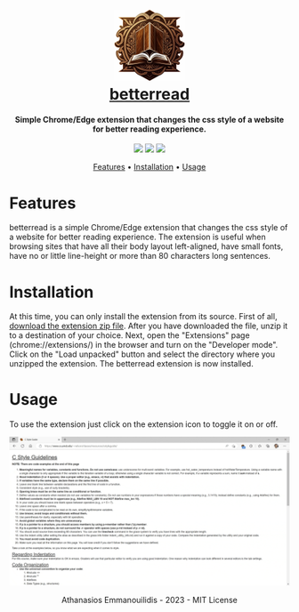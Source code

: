 <h1 align="center">
  <br>
  <a href="https://github.com/athanasiosem/betterread">
  <img src="images/logo128.png"/><br/>
  betterread
  </a>
</h1>

<h4 align="center">Simple Chrome/Edge extension that changes the css style of a website for better reading experience.</h4>

<p align="center">
<a href="https://github.com/athanasiosem/betterread/blob/main/LICENSE"><img src="https://img.shields.io/badge/License-MIT-red.svg"></a>
<a href="https://github.com/athanasiosem/betterread/issues"><img src="https://img.shields.io/badge/contributions-welcome-brightgreen.svg?style=flat"></a>
<a href="https://github.com/athanasiosem/betterread/releases"><img src="https://img.shields.io/github/release/athanasiosem/betterread">
</p>

<p align="center">
  <a href="#features">Features</a> •
  <a href="#installation">Installation</a> •
  <a href="#usage">Usage</a>
</p>

# Features
betterread is a simple Chrome/Edge extension that changes the css style of a website for better reading experience. The extension is useful when browsing 
sites that have all their body layout left-aligned, have small fonts, have no or little line-height or more than 80 characters long sentences. 

# Installation
At this time, you can only install the extension from its source. First of all, [download the extension zip file](https://github.com/athanasiosem/betterread/archive/refs/heads/main.zip). After you have downloaded the file, unzip it to a destination of your choice. Next, open the "Extensions" page (chrome://extensions/) in the browser and turn on the "Developer mode".
Click on the "Load unpacked" button and select the directory where you unzipped the extension. The betterread extension is now installed.

# Usage
To use the extension just click on the extension icon to toggle it on or off.

![screen_capture](https://github.com/athanasiosem/betterread/blob/main/images/screencap.gif?raw=true)

<div align="center">
Athanasios Emmanouilidis - 2023 - MIT License
</div>
